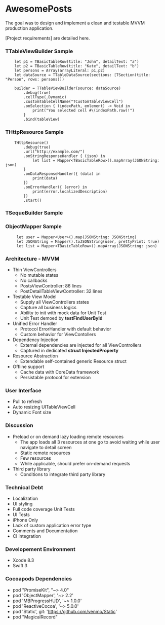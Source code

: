 # AwesomePosts
The goal was to design and implement a clean and testable MVVM production application.

[Project requirements] are detailed here.

### TTableViewBuilder Sample
        let p1 = TBasicTableRow(title: "John", detailText: "a")
        let p2 = TBasicTableRow(title: "Kate", detailText: "b")        
        let persons = Array(arrayLiteral: p1,p2)        
        let dataSource = TTableDataSource(sections: [TSection(title: "Person", rows: persons)])
        
        builder = TTableViewBuilder(source: dataSource)
            .debug(true)
            .cellType(.Dynamic)
            .customTableCellName("TCustomTableViewCell")
            .onSelection { (indexPath, emlement) -> Void in
                print("You selected cell #\(indexPath.row)!")
            }
            .bind(tableView)
### THttpResource Sample
        THttpResource()
            .debug(true)
            .url("http://example.com/")
            .onStringResponseHandler { (json) in
                let list = Mapper<TBasicTableRow>().mapArray(JSONString: json)
            }
            .onDataResponseHandler({ (data) in
                print(data)
            })
            .onErrorHandler({ (error) in
                print(error.localizedDescription)
            })
            .start()
### TSequeBuilder Sample

### ObjectMapper Sample
         let user = Mapper<User>().map(JSONString: JSONString)
         let JSONString = Mapper().toJSONString(user, prettyPrint: true)
         let list = Mapper<TBasicTableRow>().mapArray(JSONString: json)

### Architecture - MVVM
* Thin ViewControllers
   * No mutable states
   * No callbacks
   * PostsViewController: 86 lines
   * PostDetailTableViewController: 32 lines
* Testable View Model 
   * Supply all ViewControllers states
   * Capture all business logics
   * Ability to init with mock data for Unit Test
   * Unit Test demoed by **testFindUserById**
* Unified Error Handler
   * Protocol ErrorHandler with default behavior
   * Custom behavior for ViewContollers
* Dependency Injection
   * External dependencies are injected for all ViewControllers
   * Captured in dedicated **struct InjectedProperty**
* Resource Abstraction
   * Extendable self-contained generic Resource struct
* Offline support
   * Cache data with CoreData framework
   * Persistable protocol for extension 
### User Interface
* Pull to refresh
* Auto resizing UITableViewCell
* Dynamic Font size
### Discussion
* Preload or on demand lazy loading remote resources
  * The app loads all 3 resources at one go to avoid waiting while user navigate to detail screen
  * Static remote resources
  * Few resources
  * While applicable, should prefer on-demand requests 
* Third party library
   * Conditions to integrate third party library
### Technical Debt
* Localization
* UI styling
* Full code coverage Unit Tests
* UI Tests
* iPhone Only
* Lack of custom application error type
* Comments and Documentation
* CI integration 
### Developement Environment
* Xcode 8.3
* Swift 3
### Cocoapods Dependencies
* pod "PromiseKit", "~> 4.0"
* pod 'ObjectMapper', '~> 2.2'
* pod 'MBProgressHUD', '~> 1.0.0'
* pod 'ReactiveCocoa', '~> 5.0.0'
* pod 'Static', git: 'https://github.com/venmo/Static'
* pod "MagicalRecord"
